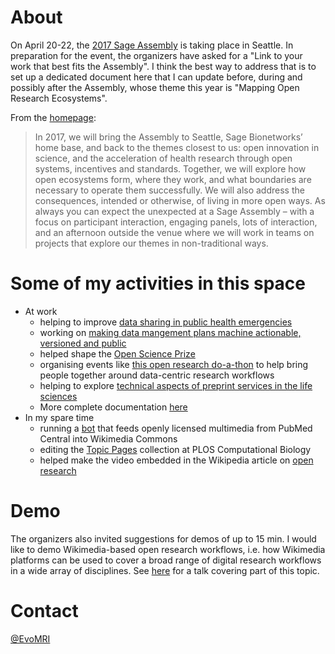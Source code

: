 # About

On April 20-22, the [2017 Sage Assembly](http://sageassembly.org/?page_id=13) is taking place in Seattle. In preparation for the event, the organizers have asked for a "Link to your work that best fits the Assembly". I think the best way to address that is to set up a dedicated document here that I can update before, during and possibly after the Assembly, whose theme this year is "Mapping Open Research Ecosystems".

From the [homepage](http://sageassembly.wpengine.com/):
> In 2017, we will bring the Assembly to Seattle, Sage Bionetworks’ home base, and back to the themes closest to us: open innovation in science, and the acceleration of health research through open systems, incentives and  standards.  Together, we will explore how open ecosystems form, where they work, and what boundaries are necessary to operate them successfully. We will also address the consequences, intended or otherwise, of living in more open ways. As always you can expect the unexpected at a Sage Assembly – with a focus on participant interaction, engaging panels, lots of interaction, and an afternoon outside the venue where we will work in teams on projects that explore our themes in non-traditional ways.

# Some of my activities in this space

* At work
  - helping to improve [data sharing in public health emergencies](https://github.com/Daniel-Mietchen/events/blob/master/IMED-2016.md)
  - working on [making data mangement plans machine actionable, versioned and public](https://www.slideshare.net/StephanieSimms/making-dmps-actionable-and-public)
  - helped shape the [Open Science Prize](http://openscienceprize.org/)
  - organising events like [this open research do-a-thon](https://github.com/sparcopen/Open-Research-doathon) to help bring people together around data-centric research workflows
  - helping to explore [technical aspects of preprint services in the life sciences](https://doi.org/10.3897/rio.3.e11825)
  - More complete documentation [here](https://github.com/Daniel-Mietchen/datascience/)
* In my spare time
  - running a [bot](https://commons.wikimedia.org/wiki/User:Open_Access_Media_Importer_Bot) that feeds openly licensed multimedia from PubMed Central into Wikimedia Commons
  - editing the [Topic Pages](http://collections.plos.org/topic-pages) collection at PLOS Computational Biology
  - helped make the video embedded in the Wikipedia article on [open research](https://en.wikipedia.org/wiki/Open_research)

# Demo

The organizers also invited suggestions for demos of up to 15 min. I would like to demo Wikimedia-based open research workflows, i.e. how Wikimedia platforms can be used to cover a broad range of digital research workflows in a wide array of disciplines. See [here](https://en.m.wikipedia.org/wiki/User:Daniel_Mietchen/Talks/UKSG_2015) for a talk covering part of this topic.

# Contact

[@EvoMRI](https://twitter.com/EvoMRI)
